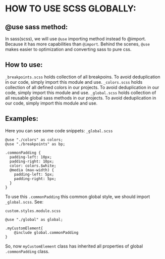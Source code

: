 # HOW TO USE SCSS GLOBALLY:

## **@use** sass method:

In sass(scss), we will use `@use` importing method instead fo @import. Because it has more capabilities than `@import`. Behind the scenes, `@use` makes easier to optimization and converting sass to pure css.

## How to use:

`_breakpoints.scss` holds collection of all breakpoins. To avoid deduplication in our code, simply import this module and use.
`_colors.scss` holds collection of all defined colors in our projects. To avoid deduplication in our code, simply import this module and use.
`_global.scss` holds collection of all reusable global sass methods in our projects. To avoid deduplication in our code, simply import this module and use.

## Examples:

Here you can see some code snippets:
`_global.scss`

```
@use "./colors" as colors;
@use "./breakpoints" as bp;

.commonPadding {
  padding-left: 10px;
  padding-right: 10px;
  color: colors.$white;
  @media (max-width) {
    padding-left: 5px;
    padding-right: 5px;
  }
}

```

To use this `.commonPadding` this common global style, we should import `_global.scss`. See:

`custom.styles.module.scss`

```
@use "./global" as global;

.myCustomElement{
    @include global.commonPadding
}

```

So, now `myCustomElement` class has inherited all properties of global `.commonPadding` class.
